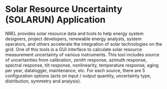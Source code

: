 # Solar Resource Uncertainty (SOLARUN) Application
NREL provides solar resource data and tools to help energy system designers, project developers, renewable energy analysts, system operators, and others accelerate the integration of solar technologies on the grid. One of this tools is a GUI interface to calculate solar resource measurement uncertainty of various instruments. This tool includes source of uncertainties from calibration, zenith response, azimuth response, spectral response, tilt response, nonlinearity, temperature response, aging per year, datalogger, maintenance, etc.  For each source, there are 5 configuration options (acts on input / output quantity, uncertainty type, distribution, symmetry and analysis).
